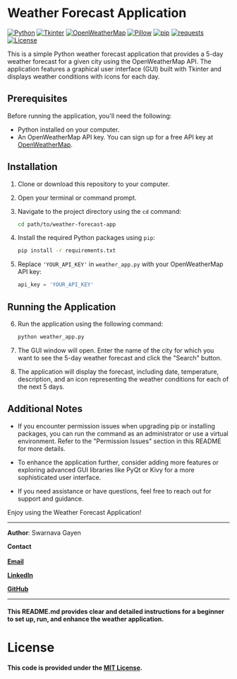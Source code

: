 
# Weather Forecast Application
[![Python](https://img.shields.io/badge/Python-3.12-blue)](https://www.python.org/)
[![Tkinter](https://img.shields.io/badge/Tkinter-GUI-red)](https://docs.python.org/3/library/tkinter.html)
[![OpenWeatherMap](https://img.shields.io/badge/OpenWeatherMap-API-yellow)](https://openweathermap.org/)
[![Pillow](https://img.shields.io/badge/Pillow-Image_Processing-orange)](https://pillow.readthedocs.io/en/stable/index.html)
[![pip](https://img.shields.io/badge/pip-Package_Manager-brightgreen)](https://pypi.org/project/pip/)
[![requests](https://img.shields.io/badge/requests-HTTP_Library-success)](https://docs.python-requests.org/en/latest/)
[![License](https://img.shields.io/badge/License-MIT-green)](LICENSE)


This is a simple Python weather forecast application that provides a 5-day weather forecast for a given city using the OpenWeatherMap API. The application features a graphical user interface (GUI) built with Tkinter and displays weather conditions with icons for each day.

## Prerequisites

Before running the application, you'll need the following:

- Python installed on your computer.
- An OpenWeatherMap API key. You can sign up for a free API key at [OpenWeatherMap](https://openweathermap.org/).

## Installation

1. Clone or download this repository to your computer.

2. Open your terminal or command prompt.

3. Navigate to the project directory using the `cd` command:

   ```bash
   cd path/to/weather-forecast-app
   ```

4. Install the required Python packages using `pip`:

   ```bash
   pip install -r requirements.txt
   ```

5. Replace `'YOUR_API_KEY'` in `weather_app.py` with your OpenWeatherMap API key:

   ```python
   api_key = 'YOUR_API_KEY'
   ```

## Running the Application

6. Run the application using the following command:

   ```bash
   python weather_app.py
   ```

7. The GUI window will open. Enter the name of the city for which you want to see the 5-day weather forecast and click the "Search" button.

8. The application will display the forecast, including date, temperature, description, and an icon representing the weather conditions for each of the next 5 days.

## Additional Notes

- If you encounter permission issues when upgrading pip or installing packages, you can run the command as an administrator or use a virtual environment. Refer to the "Permission Issues" section in this README for more details.

- To enhance the application further, consider adding more features or exploring advanced GUI libraries like PyQt or Kivy for a more sophisticated user interface.

- If you need assistance or have questions, feel free to reach out for support and guidance.

Enjoy using the Weather Forecast Application!

---

**Author**: Swarnava Gayen

**Contact** \
\
[**Email**](swarnavagayen@gmail.com)

[**LinkedIn**](https://www.linkedin.com/in/swarnava-gayen)

[**GitHub**](https://github.com/raj007-star)


---
#### This README.md provides clear and detailed instructions for a beginner to set up, run, and enhance the weather application. 


# License

#### This code is provided under the [MIT License](LICENSE).
